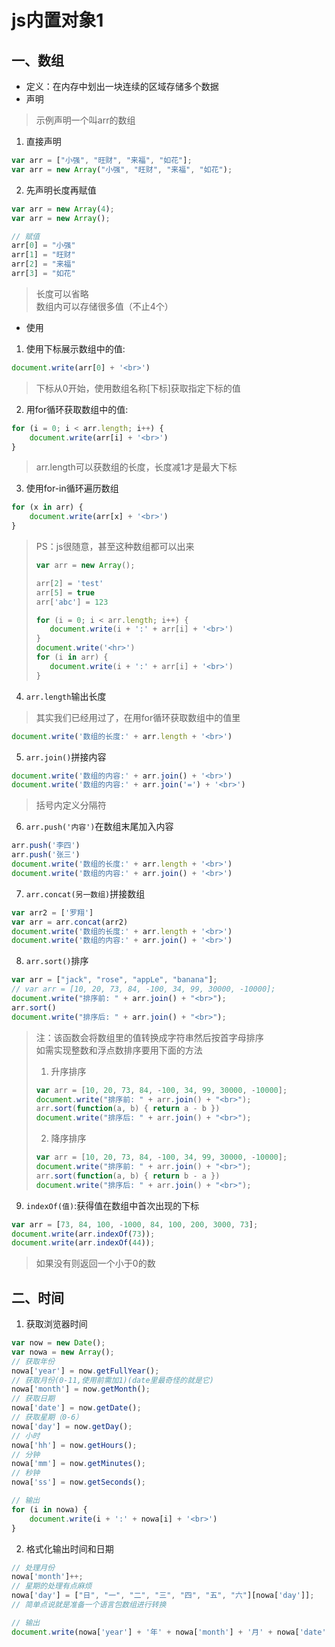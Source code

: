 # js内置对象1
## 一、数组
* 定义：在内存中划出一块连续的区域存储多个数据
* 声明
>示例声明一个叫arr的数组
1. 直接声明
```js
var arr = ["小强", "旺财", "来福", "如花"];
var arr = new Array("小强", "旺财", "来福", "如花");
```
2. 先声明长度再赋值
```js
var arr = new Array(4);
var arr = new Array();

// 赋值
arr[0] = "小强"
arr[1] = "旺财"
arr[2] = "来福"
arr[3] = "如花"
```
> 长度可以省略  
> 数组内可以存储很多值（不止4个）
* 使用
1. 使用下标展示数组中的值:
```js
document.write(arr[0] + '<br>')
```
>下标从0开始，使用数组名称[下标]获取指定下标的值
2. 用for循环获取数组中的值:
```js
for (i = 0; i < arr.length; i++) {
    document.write(arr[i] + '<br>')
}
```
>arr.length可以获数组的长度，长度减1才是最大下标
3. 使用for-in循环遍历数组
```js
for (x in arr) {
    document.write(arr[x] + '<br>')
}
```
>PS：js很随意，甚至这种数组都可以出来
>```js
>var arr = new Array();
>
>arr[2] = 'test'
>arr[5] = true
>arr['abc'] = 123
>
>for (i = 0; i < arr.length; i++) {
>    document.write(i + ':' + arr[i] + '<br>')
>}
>document.write('<hr>')
>for (i in arr) {
>    document.write(i + ':' + arr[i] + '<br>')
>}
>```
4. `arr.length`输出长度
> 其实我们已经用过了，在用for循环获取数组中的值里
```js
document.write('数组的长度:' + arr.length + '<br>')
```
5. `arr.join()`拼接内容
```js
document.write('数组的内容:' + arr.join() + '<br>')
document.write('数组的内容:' + arr.join('=') + '<br>')
```
>括号内定义分隔符
6. `arr.push('内容')`在数组末尾加入内容
```js
arr.push('李四')
arr.push('张三')
document.write('数组的长度:' + arr.length + '<br>')
document.write('数组的内容:' + arr.join() + '<br>')
```
7. `arr.concat(另一数组)`拼接数组
```js
var arr2 = ['罗翔']
var arr = arr.concat(arr2)
document.write('数组的长度:' + arr.length + '<br>')
document.write('数组的内容:' + arr.join() + '<br>')
```
8. `arr.sort()`排序
```js
var arr = ["jack", "rose", "appLe", "banana"];
// var arr = [10, 20, 73, 84, -100, 34, 99, 30000, -10000];
document.write("排序前: " + arr.join() + "<br>");
arr.sort()
document.write("排序后: " + arr.join() + "<br>");
```
> 注：该函数会将数组里的值转换成字符串然后按首字母排序  
> 如需实现整数和浮点数排序要用下面的方法
>1. 升序排序
>```js
>var arr = [10, 20, 73, 84, -100, 34, 99, 30000, -10000];
>document.write("排序前: " + arr.join() + "<br>");
>arr.sort(function(a, b) { return a - b })
>document.write("排序后: " + arr.join() + "<br>");
>```
>2. 降序排序
>```js
>var arr = [10, 20, 73, 84, -100, 34, 99, 30000, -10000];
>document.write("排序前: " + arr.join() + "<br>");
>arr.sort(function(a, b) { return b - a })
>document.write("排序后: " + arr.join() + "<br>");
>```
9. `indexOf(值)`:获得值在数组中首次出现的下标
```js
var arr = [73, 84, 100, -1000, 84, 100, 200, 3000, 73];
document.write(arr.indexOf(73));
document.write(arr.indexOf(44));
```
>如果没有则返回一个小于0的数

## 二、时间
1. 获取浏览器时间
```js
var now = new Date();
var nowa = new Array();
// 获取年份
nowa['year'] = now.getFullYear();
// 获取月份(0-11,使用前需加1)(date里最奇怪的就是它)
nowa['month'] = now.getMonth();
// 获取日期
nowa['date'] = now.getDate();
// 获取星期（0-6）
nowa['day'] = now.getDay();
// 小时
nowa['hh'] = now.getHours();
// 分钟
nowa['mm'] = now.getMinutes();
// 秒钟
nowa['ss'] = now.getSeconds();

// 输出
for (i in nowa) {
    document.write(i + ':' + nowa[i] + '<br>')
}
```
2. 格式化输出时间和日期
```js
// 处理月份
nowa['month']++;
// 星期的处理有点麻烦
nowa['day'] = ["日", "一", "二", "三", "四", "五", "六"][nowa['day']];
// 简单点说就是准备一个语言包数组进行转换

// 输出
document.write(nowa['year'] + '年' + nowa['month'] + '月' + nowa['date'] + '日,星期' + nowa['day'] + ',' + nowa['hh'] + ':' + nowa['mm'] + ':' + nowa['ss'])
```